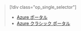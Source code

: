 > [!div class="op_single_selector"]
> * [Azure ポータル](../articles/storage/storage-e2e-troubleshooting.md)
> * [Azure クラシック ポータル](../articles/storage/storage-e2e-troubleshooting-classic-portal.md)
> 
> 

